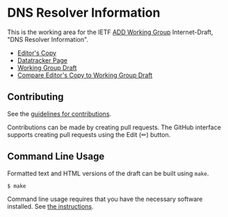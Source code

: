 # DNS Resolver Information

This is the working area for the IETF [ADD Working Group](https://datatracker.ietf.org/wg/add/documents/) Internet-Draft, "DNS Resolver Information".

* [Editor's Copy](https://boucadair.github.io/add-resolver-information/#go.draft-ietf-add-resolver-info.html)
* [Datatracker Page](https://datatracker.ietf.org/doc/draft-ietf-add-resolver-info)
* [Working Group Draft](https://datatracker.ietf.org/doc/html/draft-ietf-add-resolver-info)
* [Compare Editor's Copy to Working Group Draft](https://boucadair.github.io/add-resolver-information/#go.draft-ietf-add-resolver-info.diff)


## Contributing

See the
[guidelines for contributions](https://github.com/boucadair/add-resolver-information/blob/main/CONTRIBUTING.md).

Contributions can be made by creating pull requests.
The GitHub interface supports creating pull requests using the Edit (✏) button.


## Command Line Usage

Formatted text and HTML versions of the draft can be built using `make`.

```sh
$ make
```

Command line usage requires that you have the necessary software installed.  See
[the instructions](https://github.com/martinthomson/i-d-template/blob/main/doc/SETUP.md).

